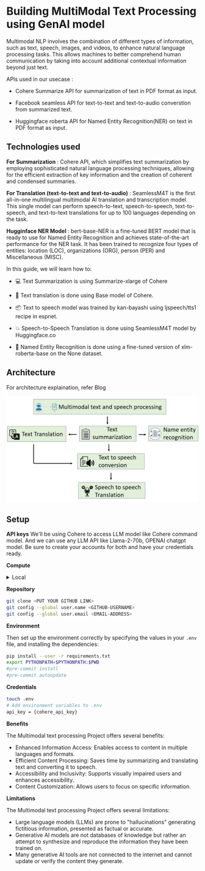 # Building MultiModal Text Processing using GenAI model

Multimodal NLP involves the combination of different types of information, such as text, speech, images, and videos, to enhance natural language processing tasks. This allows machines to better comprehend human communication by taking into account additional contextual information beyond just text. ​

APIs used in our usecase :​

* Cohere Summarize API for summarization of text in PDF format as input.

* Facebook seamless API for text-to-text and text-to-audio converstion from summarized text.

* Huggingface roberta API for Named Entity Recognition(NER) on text in PDF format as input.

## Technologies used

**For Summarization** : Cohere API, which simplifies text summarization by employing sophisticated natural language processing techniques, allowing for the efficient extraction of key information and the creation of coherent and condensed summaries.

**For Translation (text-to-text and text-to-audio)** : SeamlessM4T is the first all-in-one multilingual multimodal AI translation and transcription model. This single model can perform speech-to-text, speech-to-speech, text-to-speech, and text-to-text translations for up to 100 languages depending on the task.

**Hugginface NER Model** : bert-base-NER is a fine-tuned BERT model that is ready to use for Named Entity Recognition and achieves state-of-the-art performance for the NER task. It has been trained to recognize four types of entities: location (LOC), organizations (ORG), person (PER) and Miscellaneous (MISC).

In this guide, we will learn how to:
 
* 💻 Text Summarization is using Summarize-xlarge of Cohere 

* 🚀 Text translation is done using Base model of Cohere.

* 📦 Text to speech model was trained by kan-bayashi using ljspeech/tts1 recipe in espnet.

* 💥 Speech-to-Speech Translation is done using SeamlessM4T model by Huggingface.co

* 🚀 Named Entity Recognition is done using a fine-tuned version of xlm-roberta-base on the None dataset.


<!--- **Blog post**: https://www.anyscale.com/blog/a-comprehensive-guide-for-building-rag-based-llm-applications-part-1
- **GitHub repository**: https://github.com/ray-project/llm-applications
- **Interactive notebook**: https://github.com/ray-project/llm-applications/blob/main/notebooks/rag.ipynb --->


## Architecture 

For architecture explaination, refer Blog 


![Getting Started](./images/image.jpg)

## Setup

**API keys**
We'll be using Cohere to access LLM model like Cohere command model. And we can use any LLM API like Llama-2-70b, OPENAI chatgpt model. Be sure to create your accounts for both and have your credentials ready.

**Compute**
<details>
  <summary>Local</summary>
  You could run this on your local laptop but a we highly recommend using a setup with access to GPUs.
</details>



**Repository**
```bash
git clone <PUT YOUR GITHUB LINK>
git config --global user.name <GITHUB-USERNAME>
git config --global user.email <EMAIL-ADDRESS>
```

**Environment**

Then set up the environment correctly by specifying the values in your `.env` file,
and installing the dependencies:

```bash
pip install --user -r requirements.txt
export PYTHONPATH=$PYTHONPATH:$PWD
#pre-commit install
#pre-commit autoupdate
```

**Credentials** 
```bash
touch .env
# Add environment variables to .env
api_key = {cohere_api_key}
```

**Benefits**

The Multimodal text processing Project offers several benefits:

* Enhanced Information Access: Enables access to content in multiple languages and formats.
* Efficient Content Processing: Saves time by summarizing and translating text and converting it to speech.
* Accessibility and Inclusivity: Supports visually impaired users and enhances accessibility.
* Content Customization: Allows users to focus on specific information.

**Limitations**

The Multimodal text processing Project offers several limitations:

* Large language models (LLMs) are prone to "hallucinations" generating fictitious information, presented as factual or accurate. 
* Generative AI models are not databases of knowledge but rather an attempt to synthesize and reproduce the information they have been trained on. 
* Many generative AI tools are not connected to the internet and cannot update or verify the content they generate.


